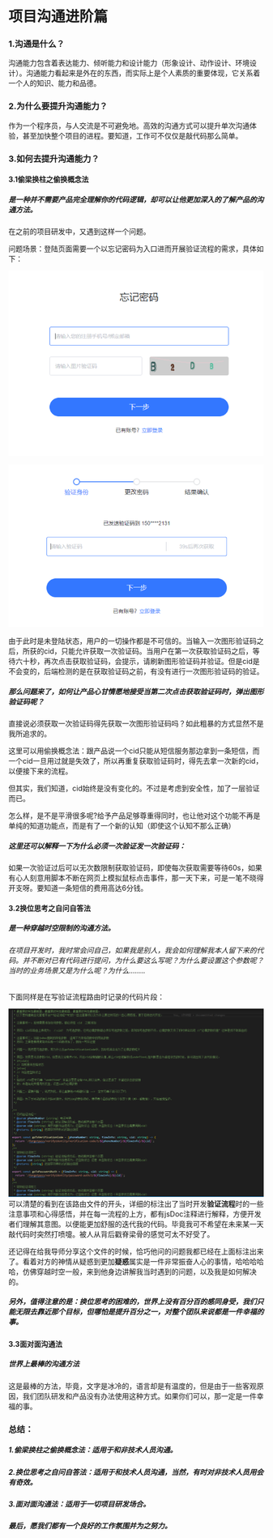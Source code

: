 # 项目沟通进阶篇

### 1.沟通是什么？

​	沟通能力包含着表达能力、倾听能力和设计能力（形象设计、动作设计、环境设计）。沟通能力看起来是外在的东西，而实际上是个人素质的重要体现，它关系着一个人的知识、能力和品德。

### 2.为什么要提升沟通能力？

作为一个程序员，与人交流是不可避免地。高效的沟通方式可以提升单次沟通体验，甚至加快整个项目的进程。要知道，工作可不仅仅是敲代码那么简单。

### 3.如何去提升沟通能力？

#### 3.1偷梁换柱之偷换概念法

##### 是一种并不需要产品完全理解你的代码逻辑，却可以让他更加深入的了解产品的沟通方法。

在之前的项目研发中，又遇到这样一个问题。

问题场景：登陆页面需要一个以忘记密码为入口进而开展验证流程的需求，具体如下：

![image-20220701193551373](https://github.com/yinhongGITHUB/AdvancedProjectCommunication/blob/main/images/image-20220701193551373.png)

![image-20220701193310768](https://github.com/yinhongGITHUB/AdvancedProjectCommunication/blob/main/images/image-20220701193310768.png)

由于此时是未登陆状态，用户的一切操作都是不可信的。当输入一次图形验证码之后，所获的cid，只能允许获取一次验证码。当用户在第一次获取验证码之后，等待六十秒，再次点击获取验证码，会提示，请刷新图形验证码并验证。但是cid是不会变的，后端检测的是在获取验证码之前，有没有进行一次图形验证码的验证。

##### 那么问题来了，如何让产品心甘情愿地接受当第二次点击获取验证码时，弹出图形验证码呢？

直接说必须获取一次验证码得先获取一次图形验证码吗？如此粗暴的方式显然不是我所追求的。

这里可以用偷换概念法：跟产品说一个cid只能从短信服务那边拿到一条短信，而一个cid一旦用过就是失效了，所以再重复获取验证码时，得先去拿一次新的cid，以便接下来的流程。

但其实，我们知道，cid始终是没有变化的。不过是考虑到安全性，加了一层验证而已。

怎么样，是不是平滑很多呢?给予产品足够尊重得同时，也让他对这个功能不再是单纯的知道功能点，而是有了一个新的认知（即使这个认知不那么正确）

##### 这里还可以解释一下为什么必须一次验证发一次验证码：

如果一次验证过后可以无次数限制获取验证码，即使每次获取需要等待60s，如果有心人刻意用脚本不断在网页上模拟鼠标点击事件，那一天下来，可是一笔不晓得开支呀。要知道一条短信的费用高达6分钱。

#### 3.2换位思考之自问自答法

##### 是一种穿越时空限制的沟通方法。

###### 在项目开发时，我时常会问自己，如果我是别人，我会如何理解我本人留下来的代码。并不断对已有代码进行提问，为什么要这么写呢？为什么要设置这个参数呢？当时的业务场景又是为什么呢？为什么........

下面同样是在写验证流程路由时记录的代码片段：

![image-20220701201642980](https://github.com/yinhongGITHUB/AdvancedProjectCommunication/blob/main/images/image-20220701201642980.png)可以清楚的看到在该路由文件的开头，详细的标注出了当时开发**验证流程**时的一些注意事项和心得感悟，并在每一流程的上方，都有jsDoc注释进行解释，方便开发者们理解其意图。以便能更加舒服的迭代我的代码。毕竟我可不希望在未来某一天敲代码时突然打喷嚏。被人从背后戳脊梁骨的感觉可太不好受了。

还记得在给我导师分享这个文件的时候，恰巧他问的问题我都已经在上面标注出来了。看着对方的神情从疑惑到更加**疑惑**属实是一件非常振奋人心的事情，哈哈哈哈哈，仿佛穿越时空一般，来到他身边讲解我当时遇到的问题，以及我是如何解决的。

##### 另外，值得注意的是：换位思考的困难的，世界上没有百分百的感同身受，我们只能无限去靠近那个目标，但哪怕是提升百分之一，对整个团队来说都是一件幸福的事。

#### 3.3面对面沟通法

##### 世界上最棒的沟通方法

这是最棒的方法，毕竟，文字是冰冷的，语言却是有温度的，但是由于一些客观原因，我们团队研发和产品没有办法使用这种方式。如果你们可以，那一定是一件幸福的事。

### 总结：

##### 1.偷梁换柱之偷换概念法：适用于和非技术人员沟通。

##### 2.换位思考之自问自答法：适用于和技术人员沟通，当然，有时对非技术人员用会有奇效。

##### 3.面对面沟通法：适用于一切项目研发场合。

##### 最后，愿我们都有一个良好的工作氛围并为之努力。